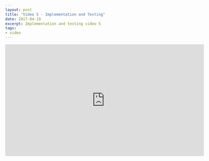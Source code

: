 ```yaml
---
layout: post
title: "Video 5 - Implementation and Testing"
date: 2017-04-19
excerpt: Implementation and testing video 5
tags:
- video
---
```


<iframe width="640" height="360" src="https://www.youtube.com/embed/9g-y895Bgxc" frameborder="0" allowfullscreen></iframe>